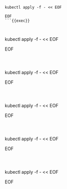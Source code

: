 
```
kubectl apply -f - << EOF

EOF
```{{exec}}



```
kubectl apply -f - << EOF

EOF
```{{exec}}



```
kubectl apply -f - << EOF

EOF
```{{exec}}



```
kubectl apply -f - << EOF

EOF
```{{exec}}



```
kubectl apply -f - << EOF

EOF
```{{exec}}



```
kubectl apply -f - << EOF

EOF
```{{exec}}

